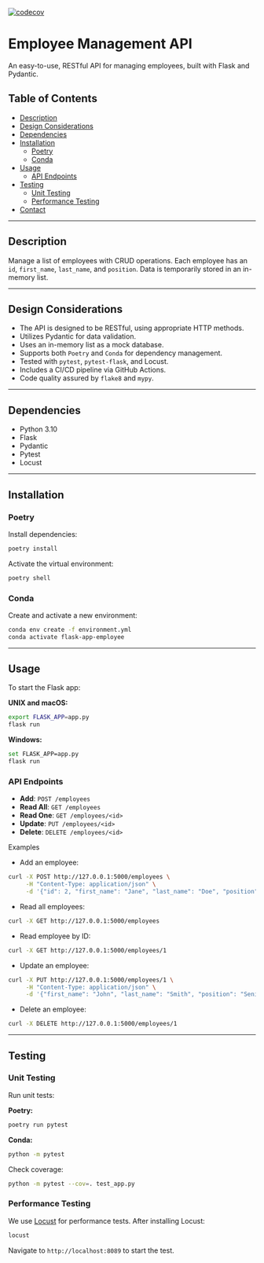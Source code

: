 [![codecov](https://app.codecov.io/gh/thiwankajayasiri/fastai/new/graph/badge.svg)](https://github.com/thiwankajayasiri/flask-api)

# Employee Management API

An easy-to-use, RESTful API for managing employees, built with Flask and Pydantic.

## Table of Contents

- [Description](#description)
- [Design Considerations](#design-considerations)
- [Dependencies](#dependencies)
- [Installation](#installation)
  - [Poetry](#poetry)
  - [Conda](#conda)
- [Usage](#usage)
  - [API Endpoints](#api-endpoints)
- [Testing](#testing)
  - [Unit Testing](#unit-testing)
  - [Performance Testing](#performance-testing)
- [Contact](#contact)

---

## Description

Manage a list of employees with CRUD operations. Each employee has an `id`, `first_name`, `last_name`, and `position`. Data is temporarily stored in an in-memory list.

---

## Design Considerations

- The API is designed to be RESTful, using appropriate HTTP methods.
- Utilizes Pydantic for data validation.
- Uses an in-memory list as a mock database.
- Supports both ```Poetry``` and ```Conda``` for dependency management.
- Tested with ```pytest```, ```pytest-flask```, and Locust.
- Includes a CI/CD pipeline via GitHub Actions.
- Code quality assured by ```flake8``` and ```mypy```.

---

## Dependencies

- Python 3.10
- Flask
- Pydantic
- Pytest
- Locust

---

## Installation

### Poetry

Install dependencies:

```bash
poetry install
```

Activate the virtual environment:

```bash
poetry shell
```

### Conda

Create and activate a new environment:

```bash
conda env create -f environment.yml
conda activate flask-app-employee
```

---

## Usage

To start the Flask app:

**UNIX and macOS:**

```bash
export FLASK_APP=app.py
flask run
```

**Windows:**

```bash
set FLASK_APP=app.py
flask run
```

### API Endpoints

- **Add**: `POST /employees`
- **Read All**: `GET /employees`
- **Read One**: `GET /employees/<id>`
- **Update**: `PUT /employees/<id>`
- **Delete**: `DELETE /employees/<id>`

Examples

- Add an employee:

```bash
curl -X POST http://127.0.0.1:5000/employees \
     -H "Content-Type: application/json" \
     -d '{"id": 2, "first_name": "Jane", "last_name": "Doe", "position": "Manager"}'

```

- Read all employees:

```bash
curl -X GET http://127.0.0.1:5000/employees
```

- Read employee by ID:

```bash
curl -X GET http://127.0.0.1:5000/employees/1
```


- Update an employee:

```bash
curl -X PUT http://127.0.0.1:5000/employees/1 \
     -H "Content-Type: application/json" \
     -d '{"first_name": "John", "last_name": "Smith", "position": "Senior Engineer"}'
```

- Delete an employee:

```bash
curl -X DELETE http://127.0.0.1:5000/employees/1

```

---

## Testing

### Unit Testing

Run unit tests:

**Poetry:**

```bash
poetry run pytest
```

**Conda:**

```bash
python -m pytest
```

Check coverage:

```bash
python -m pytest --cov=. test_app.py
```

### Performance Testing

We use [Locust](https://locust.io/) for performance tests. After installing Locust:

```bash
locust
```

Navigate to `http://localhost:8089` to start the test.